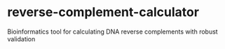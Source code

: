 # reverse-complement-calculator
Bioinformatics tool for calculating DNA reverse complements with robust validation
